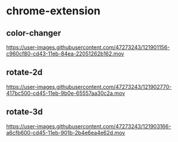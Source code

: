 # chrome-extension

## color-changer

https://user-images.githubusercontent.com/47273243/121901156-c960cf80-cd43-11eb-84ea-22051262b162.mov

## rotate-2d

https://user-images.githubusercontent.com/47273243/121902770-417bc500-cd45-11eb-9b0e-65557aa30c2a.mov

## rotate-3d

https://user-images.githubusercontent.com/47273243/121903166-a6cfb600-cd45-11eb-901b-2b4e6ea4e62d.mov


